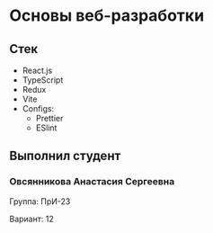 # Основы веб-разработки

## Стек

- React.js
- TypeScript
- Redux
- Vite
- Configs:
    - Prettier
    - ESlint

## Выполнил студент
<h3>Овсянникова Анастасия Сергеевна</h3>
<p>Группа: ПрИ-23</p>
<p>Вариант: 12</p>
